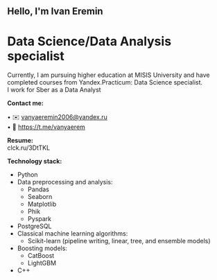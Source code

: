 ## Hello, I'm Ivan Eremin




# Data Science/Data Analysis specialist

Currently, I am pursuing higher education at MISIS University and have completed courses from Yandex.Practicum: Data Science specialist.\
I work for Sber as a Data Analyst

**Contact me:**

• ✉️ vanyaeremin2006@yandex.ru\
• 💬 https://t.me/vanyaerem

**Resume:**\
clck.ru/3DtTKL

**Technology stack:**

- Python
- Data preprocessing and analysis:
  - Pandas
  - Seaborn
  - Matplotlib
  - Phik
  - Pyspark
- PostgreSQL
- Classical machine learning algorithms:
  - Scikit-learn (pipeline writing, linear, tree, and ensemble models)
- Boosting models:
  - CatBoost
  - LightGBM
- C++
